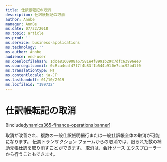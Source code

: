 ```yaml
---
title: 仕訳帳転記の取消
description: 仕訳帳転記の取消
author: Annbe
manager: AnnBe
ms.date: 07/22/2018
ms.topic: article
ms.prod: ''
ms.service: business-applications
ms.technology: ''
ms.author: Annbe
audience: end-user
ms.openlocfilehash: 1dce8160908a67581e4f8991b29c7dfc63996ee0
ms.sourcegitcommit: 0c8ca4eaf47f7f4b83f1b544b910e7cac92bd1f0
ms.translationtype: HT
ms.contentlocale: ja-JP
ms.lasthandoff: 01/10/2019
ms.locfileid: "199732"
---
```

#  <a name="reverse-journal-posting"></a>仕訳帳転記の取消

[!include[dynamics365-finance-operations banner](../includes/dynamics365-finance-operations.md)]



取消が改善され、複数の一般仕訳帳明細行または一般仕訳帳全体の取消が可能になります。 伝票トランザクション フォームからの取消では、限られた数の補助元帳仕訳を取り消すことができます。 取消は、会計ソース エクスプローラーから行うこともできます。